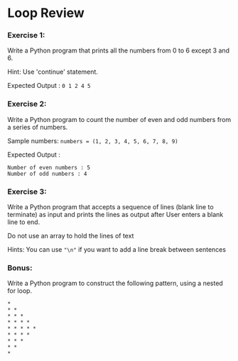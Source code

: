 # Loop Review

### Exercise 1:
Write a Python program that prints all the numbers from 0 to 6 except 3 and 6.

Hint: Use 'continue' statement. 

Expected Output : 
```0 1 2 4 5```

### Exercise 2:
Write a Python program to count the number of even and odd numbers from a series of numbers. 

Sample numbers: ```numbers = (1, 2, 3, 4, 5, 6, 7, 8, 9)```

Expected Output : 
```
Number of even numbers : 5
Number of odd numbers : 4
```
### Exercise 3:
Write a Python program that accepts a sequence of lines (blank line to terminate) as input and prints the lines as output after User enters a blank line to end.

Do not use an array to hold the lines of text

Hints: 
You can use ```"\n"``` if you want to add a line break between sentences


### Bonus:
Write a Python program to construct the following pattern, using a nested for loop.
```
* 
* * 
* * * 
* * * * 
* * * * * 
* * * * 
* * * 
* * 
*
```
